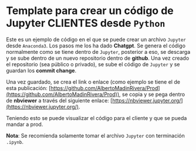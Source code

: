 # Template para crear un código de Jupyter CLIENTES desde `Python`

Este es un ejemplo de código en el que se puede crear un archivo `Jupyter` desde `Anaconda3`.
Los pasos me los ha dado **Chatgpt**. Se genera el código normalmente como se tiene dentro de `Jupyter`, posterior a eso, se descarga y se sube dentro de un nuevo repositorio dentro de **github**.
Una vez creado el repositorio (sea público o privado), se sube el código de `Jupyter` y se guardan los **commit change**.

Una vez guardado, se crea el link o enlace (como ejemplo se tiene el de esta publicación: [https://github.com/AlbertoMadinRivera/Prod](https://github.com/AlbertoMadinRivera/Prod)), se copia y se pega dentro de **nbviewer** a través del siguiente enlace: [https://nbviewer.jupyter.org/](https://nbviewer.jupyter.org/).

Teniendo esto se puede visualizar el código para el cliente y que se pueda mandar a prod.

**Nota**: Se recomienda solamente tomar el archivo `Jupyter` con terminación `.ipynb`.
